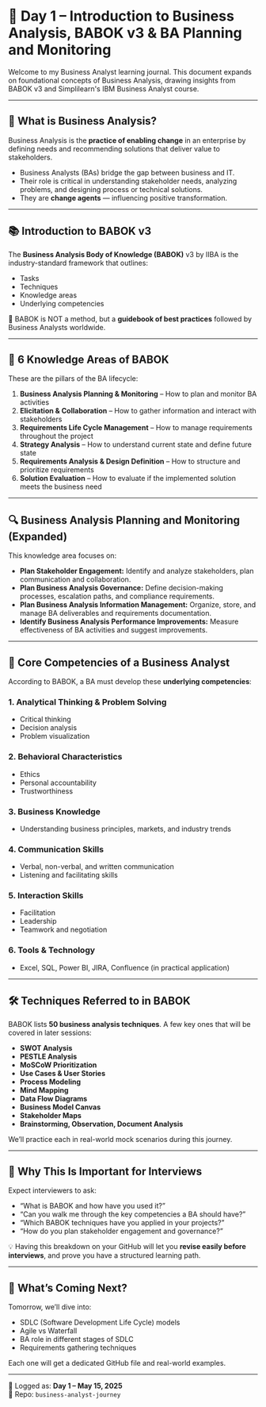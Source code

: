 # 📘 Day 1 – Introduction to Business Analysis, BABOK v3 & BA Planning and Monitoring

Welcome to my Business Analyst learning journal. This document expands on foundational concepts of Business Analysis, drawing insights from BABOK v3 and Simplilearn's IBM Business Analyst course.

---

## 🧠 What is Business Analysis?

Business Analysis is the **practice of enabling change** in an enterprise by defining needs and recommending solutions that deliver value to stakeholders.

- Business Analysts (BAs) bridge the gap between business and IT.
- Their role is critical in understanding stakeholder needs, analyzing problems, and designing process or technical solutions.
- They are **change agents** — influencing positive transformation.

---

## 📚 Introduction to BABOK v3

The **Business Analysis Body of Knowledge (BABOK)** v3 by IIBA is the industry-standard framework that outlines:
- Tasks
- Techniques
- Knowledge areas
- Underlying competencies

📌 BABOK is NOT a method, but a **guidebook of best practices** followed by Business Analysts worldwide.

---

## 🧩 6 Knowledge Areas of BABOK

These are the pillars of the BA lifecycle:

1. **Business Analysis Planning & Monitoring** – How to plan and monitor BA activities
2. **Elicitation & Collaboration** – How to gather information and interact with stakeholders
3. **Requirements Life Cycle Management** – How to manage requirements throughout the project
4. **Strategy Analysis** – How to understand current state and define future state
5. **Requirements Analysis & Design Definition** – How to structure and prioritize requirements
6. **Solution Evaluation** – How to evaluate if the implemented solution meets the business need

---

## 🔍 Business Analysis Planning and Monitoring (Expanded)

This knowledge area focuses on:

- **Plan Stakeholder Engagement:** Identify and analyze stakeholders, plan communication and collaboration.
- **Plan Business Analysis Governance:** Define decision-making processes, escalation paths, and compliance requirements.
- **Plan Business Analysis Information Management:** Organize, store, and manage BA deliverables and requirements documentation.
- **Identify Business Analysis Performance Improvements:** Measure effectiveness of BA activities and suggest improvements.

---

## 🧠 Core Competencies of a Business Analyst

According to BABOK, a BA must develop these **underlying competencies**:

### 1. Analytical Thinking & Problem Solving
- Critical thinking
- Decision analysis
- Problem visualization

### 2. Behavioral Characteristics
- Ethics
- Personal accountability
- Trustworthiness

### 3. Business Knowledge
- Understanding business principles, markets, and industry trends

### 4. Communication Skills
- Verbal, non-verbal, and written communication
- Listening and facilitating skills

### 5. Interaction Skills
- Facilitation
- Leadership
- Teamwork and negotiation

### 6. Tools & Technology
- Excel, SQL, Power BI, JIRA, Confluence (in practical application)

---

## 🛠️ Techniques Referred to in BABOK

BABOK lists **50 business analysis techniques**. A few key ones that will be covered in later sessions:

- **SWOT Analysis**
- **PESTLE Analysis**
- **MoSCoW Prioritization**
- **Use Cases & User Stories**
- **Process Modeling**
- **Mind Mapping**
- **Data Flow Diagrams**
- **Business Model Canvas**
- **Stakeholder Maps**
- **Brainstorming, Observation, Document Analysis**

We’ll practice each in real-world mock scenarios during this journey.

---

## 🎯 Why This Is Important for Interviews

Expect interviewers to ask:
- “What is BABOK and how have you used it?”
- “Can you walk me through the key competencies a BA should have?”
- “Which BABOK techniques have you applied in your projects?”
- “How do you plan stakeholder engagement and governance?”

💡 Having this breakdown on your GitHub will let you **revise easily before interviews**, and prove you have a structured learning path.

---

## 🔮 What’s Coming Next?

Tomorrow, we’ll dive into:
- SDLC (Software Development Life Cycle) models
- Agile vs Waterfall
- BA role in different stages of SDLC
- Requirements gathering techniques

Each one will get a dedicated GitHub file and real-world examples.

---

📅 Logged as: **Day 1 – May 15, 2025**  
📂 Repo: `business-analyst-journey`

